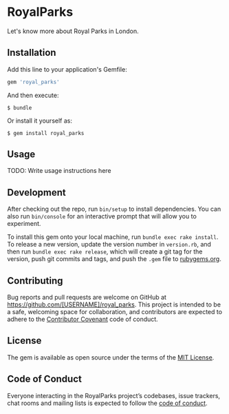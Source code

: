 # RoyalParks

Let's know more about Royal Parks in London.


## Installation

Add this line to your application's Gemfile:

```ruby
gem 'royal_parks'
```

And then execute:

    $ bundle

Or install it yourself as:

    $ gem install royal_parks

## Usage

TODO: Write usage instructions here

## Development

After checking out the repo, run `bin/setup` to install dependencies. You can also run `bin/console` for an interactive prompt that will allow you to experiment.

To install this gem onto your local machine, run `bundle exec rake install`. To release a new version, update the version number in `version.rb`, and then run `bundle exec rake release`, which will create a git tag for the version, push git commits and tags, and push the `.gem` file to [rubygems.org](https://rubygems.org).

## Contributing

Bug reports and pull requests are welcome on GitHub at https://github.com/[USERNAME]/royal_parks. This project is intended to be a safe, welcoming space for collaboration, and contributors are expected to adhere to the [Contributor Covenant](http://contributor-covenant.org) code of conduct.

## License

The gem is available as open source under the terms of the [MIT License](https://opensource.org/licenses/MIT).

## Code of Conduct

Everyone interacting in the RoyalParks project’s codebases, issue trackers, chat rooms and mailing lists is expected to follow the [code of conduct](https://github.com/[USERNAME]/royal_parks/blob/master/CODE_OF_CONDUCT.md).
